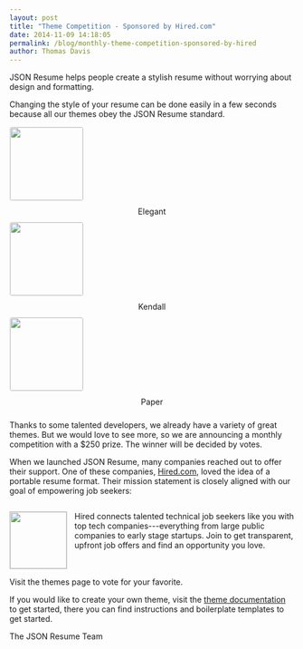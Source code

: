 ```yaml
---
layout: post
title: "Theme Competition - Sponsored by Hired.com"
date: 2014-11-09 14:18:05
permalink: /blog/monthly-theme-competition-sponsored-by-hired
author: Thomas Davis
---
```


JSON Resume helps people create a stylish resume without worrying about design and formatting.

Changing the style of your resume can be done easily in a few seconds because all our themes obey the JSON Resume standard.


<div class="row">
  <div class="col-sm-4 col-md-4">
    <div class="theme">
      <div class="row">
        <div class="col-sm-12 col-xs-6">
          <a href="http://themes.jsonresume.org/theme/elegant">
            <img style="border: 1px solid #ebebeb; border-radius: 4px; height: 129px;" src="http://api.screenshotmachine.com/?key=afd4d4&amp;size=N&amp;url=http://themes.jsonresume.org/theme/elegant">
          </a>
        </div>
        <div class="col-sm-12 col-xs-6 meta">
          <div class="name" style="text-align: center; padding: 10px;">Elegant</div>
          <!--<div class="rating">4.6/5</div>-->
        </div>
      </div>
    </div>
  </div>
  <div class="col-sm-4 col-md-4">
    <div class="theme">
      <div class="row">
        <div class="col-sm-12 col-xs-6">
          <a href="http://themes.jsonresume.org/theme/kendall">
            <img style="border: 1px solid #ebebeb; border-radius: 4px; height: 129px;" src="http://api.screenshotmachine.com/?key=afd4d4&amp;size=N&amp;url=http://themes.jsonresume.org/theme/kendall">
          </a>
        </div>
        <div class="col-sm-12 col-xs-6 meta">
          <div class="name" style="text-align: center; padding: 10px;">Kendall</div>
          <!--<div class="rating">4.6/5</div>-->
        </div>
      </div>
    </div>
  </div>
    
  
  <div class="col-sm-4 col-md-4">
    <div class="theme">
      <div class="row">
        <div class="col-sm-12 col-xs-6">
          <a href="http://themes.jsonresume.org/theme/paper">
            <img style="border: 1px solid #ebebeb; border-radius: 4px; height: 129px;" src="http://api.screenshotmachine.com/?key=afd4d4&amp;size=N&amp;url=http://themes.jsonresume.org/theme/paper">
          </a>
        </div>
        <div class="col-sm-12 col-xs-6 meta">
          <div class="name" style="text-align: center; padding: 10px;">Paper</div>
          <!--<div class="rating">4.6/5</div>-->
        </div>
      </div>
    </div>
  </div>
</div>


Thanks to some talented developers, we already have a variety of great themes. But we would love to see more, so we are announcing a monthly competition with a $250 prize. The winner will be decided by votes.

When we launched JSON Resume, many companies reached out to offer their support. One of these companies, <a href="https://hired.com">Hired.com</a>, loved the idea of a portable resume format. Their mission statement is closely aligned with our goal of empowering job seekers:

<div class="well" style="display: table-cell; vertical-align: middle;">

<a href="https://hired.com" target="_blank" style="float: left; width: 100px; margin-right: 15px;"><img style=" width: 100px; margin-right: 15px; border: 1px solid #ccc;" src="https://dmrxx81gnj0ct.cloudfront.net/assets/hired-square-b21c3bb015f0de89a42ecdbb8f2a994a.png" /></a>

Hired connects talented technical job seekers like you with top tech companies---everything from large public companies to early stage startups. Join to get transparent, upfront job offers and find an opportunity you love. 

<div style="clear: both;"></div>

</div>

Visit the themes page to vote for your favorite.

If you would like to create your own theme, visit the <a target="_blank" href="https://github.com/jsonresume/theme-manager">theme documentation</a> to get started, there you can find instructions and boilerplate templates to get started.

The JSON Resume Team
